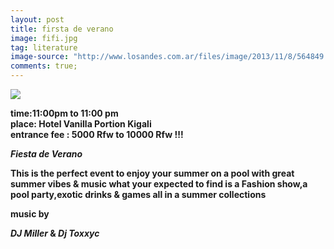 ```yaml
---
layout: post
title: firsta de verano
image: fifi.jpg
tag: literature
image-source: "http://www.losandes.com.ar/files/image/2013/11/8/564849.jpg"
comments: true;
---
```


<img src="{{site.github.url}}/img/fifi.jpg">

<strong>time:11:00pm to 11:00 pm<br>place: Hotel Vanilla Portion Kigali<br>entrance fee : 5000 Rfw to 10000 Rfw !!!


*Fiesta de Verano*

This is the perfect event to enjoy your summer on a pool with great summer vibes & music
what your expected to find is a Fashion show,a pool party,exotic drinks & games all in a summer collections

music by 

*DJ Miller* &
*Dj Toxxyc*


